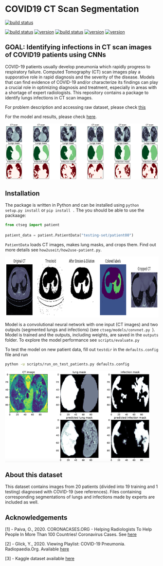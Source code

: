 # COVID19 CT Scan Segmentation

[![build status](https://img.shields.io/badge/build-passing-green.svg)]()

[![build status](https://img.shields.io/badge/made%20with-python-cyan.svg)](https://www.python.org/)
[![version](https://img.shields.io/badge/tensorflow-v1.15.0-gold.svg)](https://github.com/tensorflow/tensorflow/releases)
[![build status](https://img.shields.io/badge/opencv-v4.2.0.34-gold.svg)](https://pypi.org/project/opencv-python/)
[![version](https://img.shields.io/badge/nibabel-v2.3.2-gold.svg)](https://nipy.org/nibabel/)
[![version](https://img.shields.io/badge/keras-2.3.1-gold.svg)](https://pypi.org/project/Keras/)



## GOAL: Identifying infections in CT scan images of COVID19 patients using CNNs

COVID-19 patients usually develop pneumonia which rapidly progress to respiratory failure. Computed Tomography (CT) scan images play a supporative role in rapid diagnosis and the severity of the disease. Models that can find evidence of COVID-19 and/or characterize its findings can play a crucial role in optimizing diagnosis and treatment, especially in areas with a shortage of expert radiologists. This repository contains a package to identify lungs infections in CT scan images. 

For problem description and accessing raw dataset, please check [this](https://www.kaggle.com/andrewmvd/covid19-ct-scans)

For the model and results, please check [here](https://chuckyee.github.io/cardiac-segmentation/).

![Sample CT Scan Segmented](https://github.com/Mahmood-Hoseini/COVID19-CT-Scan-Segmentation/blob/master/outputs/ct-scan_sample-images.png)

## Installation

The package is written in Python and can be installed using ```python setup.py install``` or ```pip install .``` The you should be able to use the packaage:

```python
from ctseg import patient

patient_data = patient.PatientData("testing-set/patient00")
```
`PatientData` loads CT images, makes lung masks, and crops them. Find out more details see ```how2useit/how2use-patient.py```.

<a href="Sample Lung Mask"><img src="https://github.com/Mahmood-Hoseini/COVID19-CT-Scan-Segmentation/blob/master/outputs/make-lungmask.png" align="middle" height="200" ></a>


Model is a convolutional neural network with one input (CT images) and two outputs (segmented lungs and infections) (see ```ctseg/models/convnet.py ```). Model is trained and the outputs, including weights, are saved in the ```outputs``` folder. To explore the model performance see ```scripts/evaluate.py```

To test the model on new patient data, fill out `testdir` in the `defaults.config` file and run

```bash
python -u scripts/run_on_test_patients.py defaults.config
```

<a href="Sample predicted output"><img src="https://github.com/Mahmood-Hoseini/COVID19-CT-Scan-Segmentation/blob/master/outputs/actualvs.pred-patient00-frame047.png" align="middle" height="300" ></a>


## About this dataset
This dataset contains images from 20 patients (divided into 19 training and 1 testing) diagnosed with COVID-19 (see references). Files containing corresponding segmentations of lungs and infections made by experts are included as well.

## Acknowledgements

[1] - Paiva, O., 2020. CORONACASES.ORG - Helping Radiologists To Help People In More Than 100 Countries! Coronavirus Cases. See [here](https://coronacases.org/)

[2] - Glick, Y., 2020. Viewing Playlist: COVID-19 Pneumonia. Radiopaedia.Org. Available [here](https://radiopaedia.org/playlists/25887)

[3] - Kaggle dataset available [here](https://www.kaggle.com/andrewmvd/covid19-ct-scans)

